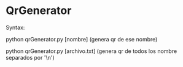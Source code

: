 # QrGenerator
Syntax:

python qrGenerator.py [nombre] (genera qr de ese nombre)

python qrGenerator.py [archivo.txt] (genera qr de todos los nombre separados por '\n')
